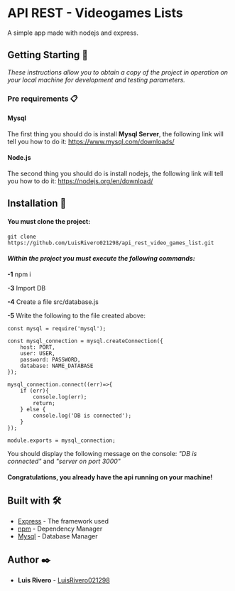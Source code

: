 # API REST - Videogames Lists
A simple app made with nodejs and express.
## Getting Starting 🚀

_These instructions allow you to obtain a copy of the project in operation on your local machine for development and testing parameters._

### Pre requirements 📋

#### Mysql
The first thing you should do is install **Mysql Server**, the following link will tell you how to do it: https://www.mysql.com/downloads/

#### Node.js
The second thing you should do is install nodejs, the following link will tell you how to do it: https://nodejs.org/en/download/

## Installation 🔧

#### You must clone the project:
```
git clone https://github.com/LuisRivero021298/api_rest_video_games_list.git
```
#### _Within the project you must execute the following commands:_
**-1** npm i

**-3** Import DB 

**-4** Create a file src/database.js

**-5** Write the following to the file created above:
```
const mysql = require('mysql');

const mysql_connection = mysql.createConnection({
	host: PORT,
	user: USER,
	password: PASSWORD,
	database: NAME_DATABASE
});

mysql_connection.connect((err)=>{
	if (err){
		console.log(err);
		return;
	} else {
		console.log('DB is connected');
	}
});

module.exports = mysql_connection;
```
You should display the following message on the console: *"DB is connected"* and *"server on port 3000"* 

#### Congratulations, you already have the api running on your machine!



## Built with 🛠️

* [Express](https://expressjs.com/es/) - The framework used
* [npm](https://www.npmjs.com) - Dependency Manager
* [Mysql](https://www.mysql.com/) - Database Manager

## Author ✒️

* **Luis Rivero** - [LuisRivero021298](https://github.com/LuisRivero021298)
